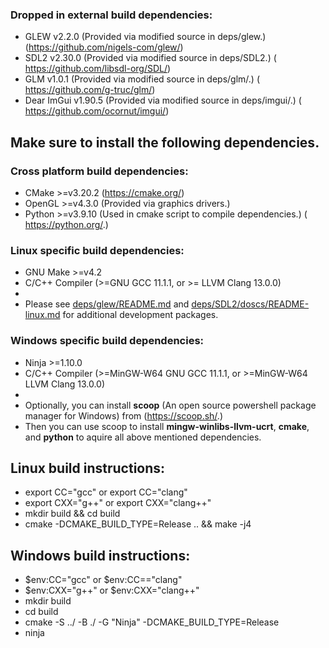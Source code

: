 ### Dropped in external build dependencies:
* GLEW v2.2.0 (Provided via modified source in deps/glew.) 
(https://github.com/nigels-com/glew/)
* SDL2 v2.30.0 (Provided via modified source in deps/SDL2.) 
( https://github.com/libsdl-org/SDL/)
* GLM v1.0.1 (Provided via modified source in deps/glm/.) 
( https://github.com/g-truc/glm/)
* Dear ImGui v1.90.5 (Provided via modified source in deps/imgui/.) 
( https://github.com/ocornut/imgui/)

## Make sure to install the following dependencies.
### Cross platform build dependencies:
* CMake >=v3.20.2 (https://cmake.org/)
* OpenGL >=v4.3.0 (Provided via graphics drivers.)
* Python >=v3.9.10 (Used in cmake script to compile dependencies.) 
( https://python.org/.)


### Linux specific build dependencies:
* GNU Make >=v4.2
* C/C++ Compiler (>=GNU GCC 11.1.1, or >= LLVM Clang 13.0.0)
*
* Please see [deps/glew/README.md](../deps/glew/README.md) and
[deps/SDL2/doscs/README-linux.md](../deps/SDL2/docs/README-linux.md) for
additional development packages.

### Windows specific build dependencies:
* Ninja >=1.10.0
* C/C++ Compiler (>=MinGW-W64 GNU GCC 11.1.1, or >=MinGW-W64 LLVM Clang 13.0.0)
*
* Optionally, you can install __scoop__ (An open source powershell package manager 
for Windows) from (https://scoop.sh/.) 
* Then you can use scoop to install __mingw-winlibs-llvm-ucrt__, 
 __cmake__, and __python__ to aquire all above mentioned dependencies.

## Linux build instructions:
* export CC="gcc" or export CC="clang"
* export CXX="g++" or export CXX="clang++"
* mkdir build && cd build
* cmake -DCMAKE_BUILD_TYPE=Release .. && make -j4

## Windows build instructions:
* $env:CC="gcc" or $env:CC=="clang"
* $env:CXX="g++" or $env:CXX="clang++"
* mkdir build
* cd build
* cmake -S ../ -B ./ -G "Ninja" -DCMAKE_BUILD_TYPE=Release
* ninja
